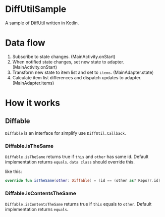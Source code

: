 # DiffUtilSample

A sample of [DiffUtil](https://developer.android.com/reference/android/support/v7/util/DiffUtil.html) written in Kotlin.

# Data flow

1. Subscribe to state changes. (MainActivity.onStart)
1. When notified state changes, set new state to adapter. (MainActivity.onStart)
1. Transform new state to item list and set to `items`. (MainAdapter.state)
1. Calculate item list differences and dispatch updates to adapter. (MainAdapter.items)

# How it works

## Diffable

`Diffable` is an interface for simplify use `DiffUtil.Callback`.

### Diffable.isTheSame

`Diffable.isTheSame` returns true if `this` and `other` has same id.
Default implementation returns `equals`.
`data class` should override this.

like this:
```kotlin
override fun isTheSame(other: Diffable) = (id == (other as? Repo)?.id)
```

### Diffable.isContentsTheSame

`Diffable.isContentsTheSame` returns true if `this` equals to `other`.
Default implementation returns `equals`.

